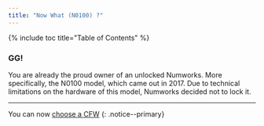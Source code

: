 ```yaml
---
title: "Now What (N0100) ?"
---
```


{% include toc title="Table of Contents" %}

### GG!

You are already the proud owner of an unlocked Numworks. More specifically, the N0100 model, which came out in 2017.
Due to technical limitations on the hardware of this model, Numworks decided not to lock it.

___

You can now [choose a CFW](choose-a-cfw)
{: .notice--primary}
